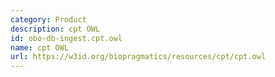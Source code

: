 ```yaml
---
category: Product
description: cpt OWL
id: obo-db-ingest.cpt.owl
name: cpt OWL
url: https://w3id.org/biopragmatics/resources/cpt/cpt.owl
---
```

